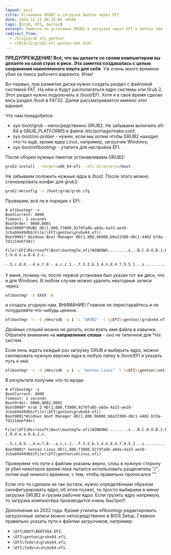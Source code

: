 ```yaml
---
layout: post
title: Установка GRUB2 и загрузка Gentoo через EFI
date: 2014-12-15 08:19:00 +0500
tags: [Grub, EFI, Gentoo]
excerpt: Памятка по установке GRUB2 и загрузке через EFI в Gentoo x64
redirect_from:
  - /blog/grub_efi_gentoo/
  - /2014/12/grub2-efi-gentoo-x64.html
---
```

**ПРЕДУПРЕЖДЕНИЕ! Всё, что вы делаете со своим компьютером вы делаете на свой страх и риск. Эта заметка создавалась с целью сохранения накопленного опыта для себя.**
Уж очень много времени убил на поиск рабочего варианта. Итак!

Во-первых, при разметке диска нужно создать раздел с файловой системой FAT. На нём и будут располагаться ядро системы или Grub 2. Этот раздел нужно подключить в /boot/EFI. Хотя я в своё время сделал весь раздел /boot в FAT32. Далее рассматривается именно этот вариант.

Что нам понадобится:

- sys-boot/grub - непосредственно GRUB2. Не забываем включить efi-64 в GRUB_PLATFORMS в файле /etc/portage/make.conf;
- sys-boot/os-prober - нужен, если мы хотим чтобы GRUB2 находил что-то ещё, кроме ядер Linux, например, загрузчик Windows;
- sys-boot/efibootmgr - утилита для настройки EFI.

После сборки нужных пакетов устанавливаем GRUB2:

```bash
grub2-install --target=x86_64-efi --efi-directory=/boot
```

Не забываем положить нужные ядра в /boot. После этого можно сгенерировать конфиг для grub2:

```bash
grub2-mkconfig -o /boot/grub/grub.cfg
```

Проверим, всё ли в порядке c EFI:

```console
# efibootmgr -v
BootCurrent: 0000
Timeout: 1 seconds
BootOrder: 0000,0001
Boot0000*GRUB2 HD(1,800,f3800,927dfa8b-a8da-4a33-ae18-3cbab9449dbb)File(\EFI\gentoo\grubx64.efi)
Boot0001* Windows Boot Manager HD(1,800,96000,b0a33380-d8c1-4402-b7da-7d1214ebfd4c)
  File(\EFI\Microsoft\Boot\bootmgfw.efi)WINDOWS.........x...B.C.D.O.B.J.E.C.T.=.{.9.d.e.a.8.6.2.c.
  -.5.c.d.d.-.4.e.7.0.-.a.c.c.1.-.f.3.2.b.3.4.4.d.4.7.9.5.}...s................
```

У меня, почему-то, после первой установки был указан тот же диск, что и для Windows. В любом случае можно удалить неугодные записи через:

```bash
efibootmgr -b XXXX -B
```

и создать угодную нам. ВНИМАНИЕ! Главное не перестарайтесь и не полудаляйте что-нибудь ценное.

```bash
efibootmgr -c -d /dev/sdb -p 1 -L "GRUB2" -l \\EFI\\gentoo\\grubx64.efi
```

Двойных слэшей можно не делать, если взять имя файла в кавычки. Обратите внимание на **направление слэша** - оно не типичное для *nix систем.

Если лень ждать каждый раз загрузку GRUB и выбирать ядро, можно скопировать нужную версию ядра в любую папку в /boot/EFI и указать путь к ней:

```bash
efibootmgr -c -d /dev/sdb -p 1 -L "Gentoo Linux" -l \\EFI\\gentoo\\vmlinuz.efi
```

В результате получим что-то вроде:

```console
# efibootmgr -v
BootCurrent: 0000
Timeout: 1 seconds
BootOrder: 0000,0002,0001
Boot0000* Grub 2 HD(1,800,f3800,927dfa8b-a8da-4a33-ae18-3cbab9449dbb)File(\EFI\gentoo\grubx64.efi)
Boot0001*Windows Boot Manager HD(1,800,96000,b0a33380-d8c1-4402-b7da-7d1214ebfd4c)
  File(\EFI\Microsoft\Boot\bootmgfw.efi)WINDOWS.........x...B.C.D.O.B.J.E.C.T.=.{.9.d.e.a.8.6.2.c.
  -.5.c.d.d.-.4.e.7.0.-.a.c.c.1.-.f.3.2.b.3.4.4.d.4.7.9.5.}...s................
Boot0002* Gentoo Linux HD(1,800,f3800,927dfa8b-a8da-4a33-ae18-3cbab9449dbb)File(\EFI\gentoo\vmlinuz.efi)
```

Проверяем что пути к файлам указаны верно, слэш в нужную сторону (я убил некоторое время пока пытался использовать разделитель "/", потом ещё немного времени, с тем, чтобы правильно прописался "\".

Если что-то сделали не так (кстати, нужно определённым образом сконфигурировать ядро, об этом позже), то просто выбираем в меню загрузки GRUB2 и грузим рабочее ядро. Если грузить ядро напрямую, то загрузка компьютера производится очень быстро!!!

Дополнение из 2022 года. Кроме утилиты efibootmgr редактировать загрузочные записи можно непосредственно в BIOS Setup. Главное правильно указать пути к файлам загрузчиков, например:

- `\EFI\BOOT\BOOTX64.EFI`;
- `\EFI\gentoo\grubx64.efi`;
- `\EFI\fedora\grubx64.efi`;
- `\EFI\fedora\shimx64.efi`.
